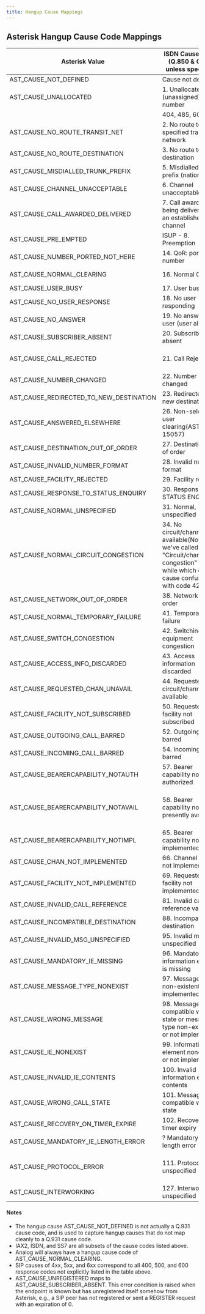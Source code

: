 ```yaml
---
title: Hangup Cause Mappings
---
```


Asterisk Hangup Cause Code Mappings
-----------------------------------

| Asterisk Value | ISDN Cause codes (Q.850 & Q.931 unless specified) | MFC/R2 | SIP/PJSIP | Motif |
| --- | --- | --- | --- | --- |
| AST\_CAUSE\_NOT\_DEFINED | Cause not defined | OR2\_CAUSE\_UNSPECIFIED |   |   |
| AST\_CAUSE\_UNALLOCATED | 1. Unallocated (unassigned) number
 |   | 404, 485, 604 |   |
| AST\_CAUSE\_NO\_ROUTE\_TRANSIT\_NET | 2. No route to specified transmit network |   |   |   |
| AST\_CAUSE\_NO\_ROUTE\_DESTINATION | 3. No route to destination |   | 420 |   |
| AST\_CAUSE\_MISDIALLED\_TRUNK\_PREFIX | 5. Misdialled trunk prefix (national use) |   |   |   |
| AST\_CAUSE\_CHANNEL\_UNACCEPTABLE | 6. Channel unacceptable |   |   |   |
| AST\_CAUSE\_CALL\_AWARDED\_DELIVERED | 7. Call awarded and being delivered in an established channel |   |   |   |
| AST\_CAUSE\_PRE\_EMPTED | ISUP - 8. Preemption |   |   |   |
| AST\_CAUSE\_NUMBER\_PORTED\_NOT\_HERE | 14. QoR: ported number |   |   |   |
| AST\_CAUSE\_NORMAL\_CLEARING | 16. Normal Clearing | OR2\_CAUSE\_NORMAL\_CLEARING |   | gone, success |
| AST\_CAUSE\_USER\_BUSY | 17. User busy | OR2\_CAUSE\_BUSY\_NUMBER | 486, 600 | busy |
| AST\_CAUSE\_NO\_USER\_RESPONSE | 18. No user responding |   | 408 | expired |
| AST\_CAUSE\_NO\_ANSWER | 19. No answer from user (user alerted) | OR2\_CAUSE\_NO\_ANSWER | 480, 483 |   |
| AST\_CAUSE\_SUBSCRIBER\_ABSENT | 20. Subscriber absent | OR2\_CAUSE\_UNALLOCATED\_NUMBER |   |   |
| AST\_CAUSE\_CALL\_REJECTED | 21. Call Rejected |   | 401, 403, 407, 603 | cancel, decline |
| AST\_CAUSE\_NUMBER\_CHANGED | 22. Number changed |   | 410 |   |
| AST\_CAUSE\_REDIRECTED\_TO\_NEW\_DESTINATION | 23. Redirected to new destination |   |   |   |
| AST\_CAUSE\_ANSWERED\_ELSEWHERE | 26. Non-selected user clearing(ASTERISK-15057) |   |   |   |
| AST\_CAUSE\_DESTINATION\_OUT\_OF\_ORDER | 27. Destination out of order | OR2\_CAUSE\_OUT\_OF\_ORDER | 502 |   |
| AST\_CAUSE\_INVALID\_NUMBER\_FORMAT | 28. Invalid number format |   | 484 |   |
| AST\_CAUSE\_FACILITY\_REJECTED | 29. Facility rejected |   | 501 |   |
| AST\_CAUSE\_RESPONSE\_TO\_STATUS\_ENQUIRY | 30. Response to STATUS ENQUIRY |   |   |   |
| AST\_CAUSE\_NORMAL\_UNSPECIFIED | 31. Normal, unspecified |   |   |   |
| AST\_CAUSE\_NORMAL\_CIRCUIT\_CONGESTION | 34. No circuit/channel available(Note that we've called this "Circuit/channel congestion" for a while which can cause confusion with code 42) | OR2\_CAUSE\_NETWORK\_CONGESTION |   | general-error |
| AST\_CAUSE\_NETWORK\_OUT\_OF\_ORDER | 38. Network out of order |   | 500 |   |
| AST\_CAUSE\_NORMAL\_TEMPORARY\_FAILURE | 41. Temporary failure |   | 409 |   |
| AST\_CAUSE\_SWITCH\_CONGESTION | 42. Switching equipment congestion |   | 5xx | failed-application |
| AST\_CAUSE\_ACCESS\_INFO\_DISCARDED | 43. Access information discarded |   |   |   |
| AST\_CAUSE\_REQUESTED\_CHAN\_UNAVAIL | 44. Requested circuit/channel not available |   |   |   |
| AST\_CAUSE\_FACILITY\_NOT\_SUBSCRIBED | 50. Requested facility not subscribed |   |   |   |
| AST\_CAUSE\_OUTGOING\_CALL\_BARRED | 52. Outgoing call barred |   |   |   |
| AST\_CAUSE\_INCOMING\_CALL\_BARRED | 54. Incoming call barred |   |   |   |
| AST\_CAUSE\_BEARERCAPABILITY\_NOTAUTH | 57. Bearer capability not authorized |   |   |   |
| AST\_CAUSE\_BEARERCAPABILITY\_NOTAVAIL | 58. Bearer capability not presently available |   | 488, 606 | incompatible-parameters, media-error, unsupported-applications |
| AST\_CAUSE\_BEARERCAPABILITY\_NOTIMPL | 65. Bearer capability not implemented |   |   |   |
| AST\_CAUSE\_CHAN\_NOT\_IMPLEMENTED | 66. Channel type not implemented |   |   |   |
| AST\_CAUSE\_FACILITY\_NOT\_IMPLEMENTED | 69. Requested facility not implemented |   |   | unsupported-transports |
| AST\_CAUSE\_INVALID\_CALL\_REFERENCE | 81. Invalid call reference value |   |   |   |
| AST\_CAUSE\_INCOMPATIBLE\_DESTINATION | 88. Incompatible destination |   |   |   |
| AST\_CAUSE\_INVALID\_MSG\_UNSPECIFIED | 95. Invalid message unspecified |   |   |   |
| AST\_CAUSE\_MANDATORY\_IE\_MISSING | 96. Mandatory information element is missing |   |   |   |
| AST\_CAUSE\_MESSAGE\_TYPE\_NONEXIST | 97. Message type non-existent or not implemented |   |   |   |
| AST\_CAUSE\_WRONG\_MESSAGE | 98. Message not compatible with call state or message type non-existent or not implemented |   |   |   |
| AST\_CAUSE\_IE\_NONEXIST | 99. Information element nonexistent or not implemented |   |   |   |
| AST\_CAUSE\_INVALID\_IE\_CONTENTS | 100. Invalid information element contents |   |   |   |
| AST\_CAUSE\_WRONG\_CALL\_STATE | 101. Message not compatible with call state |   |   |   |
| AST\_CAUSE\_RECOVERY\_ON\_TIMER\_EXPIRE | 102. Recover on timer expiry |   | 504 | timeout |
| AST\_CAUSE\_MANDATORY\_IE\_LENGTH\_ERROR | ? Mandatory IE length error |   |   |   |
| AST\_CAUSE\_PROTOCOL\_ERROR | 111. Protocol error, unspecified |   |   | failed-transport, security-error |
| AST\_CAUSE\_INTERWORKING | 127. Interworking, unspecified |   | 4xx, 505, 6xx | connectivity-error |

#### Notes

* The hangup cause AST\_CAUSE\_NOT\_DEFINED is not actually a Q.931 cause code, and is used to capture hangup causes that do not map cleanly to a Q.931 cause code.
* IAX2, ISDN, and SS7 are all subsets of the cause codes listed above.
* Analog will always have a hangup cause code of AST\_CAUSE\_NORMAL\_CLEARING.
* SIP causes of 4xx, 5xx, and 6xx correspond to all 400, 500, and 600 response codes not explicitly listed in the table above.
* AST\_CAUSE\_UNREGISTERED maps to AST\_CAUSE\_SUBSCRIBER\_ABSENT. This error condition is raised when the endpoint is known but has unregistered itself somehow from Asterisk, e.g., a SIP peer has not registered or sent a REGISTER request with an expiration of 0.
